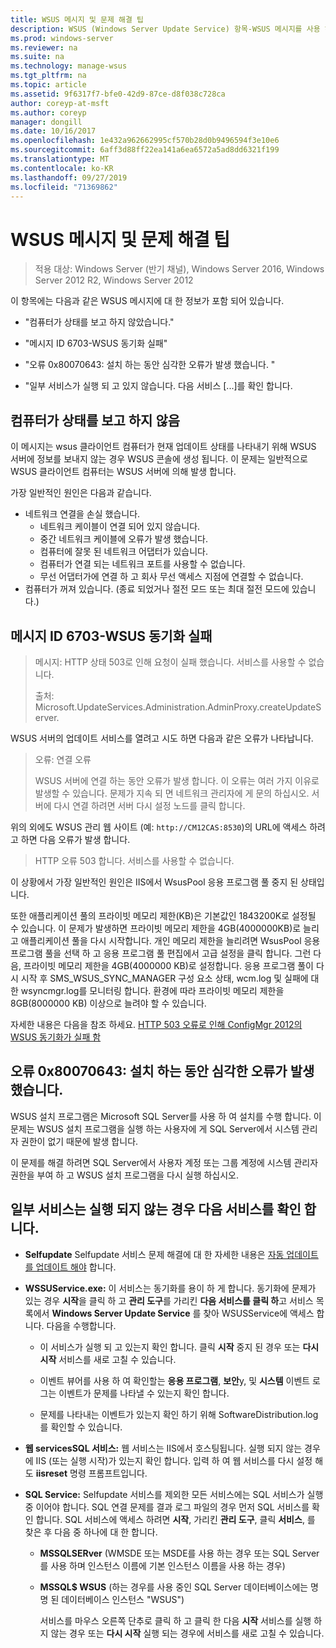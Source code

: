 ```yaml
---
title: WSUS 메시지 및 문제 해결 팁
description: WSUS (Windows Server Update Service) 항목-WSUS 메시지를 사용 하 여 문제 해결
ms.prod: windows-server
ms.reviewer: na
ms.suite: na
ms.technology: manage-wsus
ms.tgt_pltfrm: na
ms.topic: article
ms.assetid: 9f6317f7-bfe0-42d9-87ce-d8f038c728ca
author: coreyp-at-msft
ms.author: coreyp
manager: dongill
ms.date: 10/16/2017
ms.openlocfilehash: 1e432a962662995cf570b28d0b9496594f3e10e6
ms.sourcegitcommit: 6aff3d88ff22ea141a6ea6572a5ad8dd6321f199
ms.translationtype: MT
ms.contentlocale: ko-KR
ms.lasthandoff: 09/27/2019
ms.locfileid: "71369862"
---
```

# <a name="wsus-messages-and-troubleshooting-tips"></a>WSUS 메시지 및 문제 해결 팁

>적용 대상: Windows Server (반기 채널), Windows Server 2016, Windows Server 2012 R2, Windows Server 2012

이 항목에는 다음과 같은 WSUS 메시지에 대 한 정보가 포함 되어 있습니다.

-   "컴퓨터가 상태를 보고 하지 않았습니다."

-   "메시지 ID 6703-WSUS 동기화 실패"

-   "오류 0x80070643: 설치 하는 동안 심각한 오류가 발생 했습니다. "

-   "일부 서비스가 실행 되 고 있지 않습니다. 다음 서비스 [...]를 확인 합니다.

## <a name="computer-has-not-reported-status"></a>컴퓨터가 상태를 보고 하지 않음
이 메시지는 wsus 클라이언트 컴퓨터가 현재 업데이트 상태를 나타내기 위해 WSUS 서버에 정보를 보내지 않는 경우 WSUS 콘솔에 생성 됩니다. 이 문제는 일반적으로 WSUS 클라이언트 컴퓨터는 WSUS 서버에 의해 발생 합니다.

가장 일반적인 원인은 다음과 같습니다.

-   네트워크 연결을 손실 했습니다.
    -   네트워크 케이블이 연결 되어 있지 않습니다.
    -   중간 네트워크 케이블에 오류가 발생 했습니다.
    -   컴퓨터에 잘못 된 네트워크 어댑터가 있습니다.
    -   컴퓨터가 연결 되는 네트워크 포트를 사용할 수 없습니다.
    -   무선 어댑터가에 연결 하 고 회사 무선 액세스 지점에 연결할 수 없습니다.
-   컴퓨터가 꺼져 있습니다. (종료 되었거나 절전 모드 또는 최대 절전 모드에 있습니다.)

## <a name="message-id-6703---wsus-synchronization-failed"></a>메시지 ID 6703-WSUS 동기화 실패
> 메시지: HTTP 상태 503로 인해 요청이 실패 했습니다. 서비스를 사용할 수 없습니다.
> 
> 출처: Microsoft.UpdateServices.Administration.AdminProxy.createUpdateServer.

WSUS 서버의 업데이트 서비스를 열려고 시도 하면 다음과 같은 오류가 나타납니다.

> 오류: 연결 오류
> 
> WSUS 서버에 연결 하는 동안 오류가 발생 합니다. 이 오류는 여러 가지 이유로 발생할 수 있습니다. 문제가 지속 되 면 네트워크 관리자에 게 문의 하십시오. 서버에 다시 연결 하려면 서버 다시 설정 노드를 클릭 합니다.

위의 외에도 WSUS 관리 웹 사이트 (예: `http://CM12CAS:8530`)의 URL에 액세스 하려고 하면 다음 오류가 발생 합니다.

> HTTP 오류 503 합니다. 서비스를 사용할 수 없습니다.

이 상황에서 가장 일반적인 원인은 IIS에서 WsusPool 응용 프로그램 풀 중지 된 상태입니다.

또한 애플리케이션 풀의 프라이빗 메모리 제한(KB)은 기본값인 1843200K로 설정될 수 있습니다. 이 문제가 발생하면 프라이빗 메모리 제한을 4GB(4000000KB)로 늘리고 애플리케이션 풀을 다시 시작합니다. 개인 메모리 제한을 늘리려면 WsusPool 응용 프로그램 풀을 선택 하 고 응용 프로그램 풀 편집에서 고급 설정을 클릭 합니다. 그런 다음, 프라이빗 메모리 제한을 4GB(4000000 KB)로 설정합니다. 응용 프로그램 풀이 다시 시작 후 SMS_WSUS_SYNC_MANAGER 구성 요소 상태, wcm.log 및 실패에 대 한 wsyncmgr.log를 모니터링 합니다. 환경에 따라 프라이빗 메모리 제한을 8GB(8000000 KB) 이상으로 늘려야 할 수 있습니다.

자세한 내용은 다음을 참조 하세요. [HTTP 503 오류로 인해 ConfigMgr 2012의 WSUS 동기화가 실패 함](http://blogs.technet.com/b/sus/archive/2015/03/23/configmgr-2012-support-tip-wsus-sync-fails-with-http-503-errors.aspx)

## <a name="error-0x80070643-fatal-error-during-installation"></a>오류 0x80070643: 설치 하는 동안 심각한 오류가 발생 했습니다.
WSUS 설치 프로그램은 Microsoft SQL Server를 사용 하 여 설치를 수행 합니다. 이 문제는 WSUS 설치 프로그램을 실행 하는 사용자에 게 SQL Server에서 시스템 관리자 권한이 없기 때문에 발생 합니다.

이 문제를 해결 하려면 SQL Server에서 사용자 계정 또는 그룹 계정에 시스템 관리자 권한을 부여 하 고 WSUS 설치 프로그램을 다시 실행 하십시오.

## <a name="some-services-are-not-running-check-the-following-services"></a>일부 서비스는 실행 되지 않는 경우 다음 서비스를 확인 합니다.

- **Selfupdate** Selfupdate 서비스 문제 해결에 대 한 자세한 내용은 [자동 업데이트를 업데이트 해야](https://technet.microsoft.com/library/cc708554(v=ws.10).aspx) 합니다.

- **WSSUService.exe:** 이 서비스는 동기화를 용이 하 게 합니다. 동기화에 문제가 있는 경우 **시작**을 클릭 하 고 **관리 도구**를 가리킨 **다음 서비스를 클릭 하**고 서비스 목록에서 **Windows Server Update Service** 를 찾아 WSUSService에 액세스 합니다. 다음을 수행합니다.
    
    -   이 서비스가 실행 되 고 있는지 확인 합니다. 클릭 **시작** 중지 된 경우 또는 **다시 시작** 서비스를 새로 고칠 수 있습니다.
    
    -   이벤트 뷰어를 사용 하 여 확인할는 **응용 프로그램**, **보안**y, 및 **시스템** 이벤트 로그는 이벤트가 문제를 나타낼 수 있는지 확인 합니다.
    
    -   문제를 나타내는 이벤트가 있는지 확인 하기 위해 SoftwareDistribution.log를 확인할 수 있습니다.

- **웹 servicesSQL 서비스:** 웹 서비스는 IIS에서 호스팅됩니다. 실행 되지 않는 경우에 IIS (또는 실행 시작)가 있는지 확인 합니다. 입력 하 여 웹 서비스를 다시 설정 해도 **iisreset** 명령 프롬프트입니다.

- **SQL Service:** Selfupdate 서비스를 제외한 모든 서비스에는 SQL 서비스가 실행 중 이어야 합니다. SQL 연결 문제를 결과 로그 파일의 경우 먼저 SQL 서비스를 확인 합니다. SQL 서비스에 액세스 하려면 **시작**, 가리킨 **관리 도구**, 클릭 **서비스**, 를 찾은 후 다음 중 하나에 대 한 합니다.
    
  - **MSSQLSERver** (WMSDE 또는 MSDE를 사용 하는 경우 또는 SQL Server를 사용 하며 인스턴스 이름에 기본 인스턴스 이름을 사용 하는 경우)
    
  - **MSSQL$ WSUS** (하는 경우를 사용 중인 SQL Server 데이터베이스에는 명명 된 데이터베이스 인스턴스 "WSUS")
    
    서비스를 마우스 오른쪽 단추로 클릭 하 고 클릭 한 다음 **시작** 서비스를 실행 하지 않는 경우 또는 **다시 시작** 실행 되는 경우에 서비스를 새로 고칠 수 있습니다.
